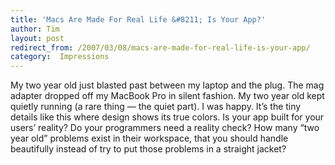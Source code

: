 ```yaml
---
title: 'Macs Are Made For Real Life &#8211; Is Your App?'
author: Tim
layout: post
redirect_from: /2007/03/08/macs-are-made-for-real-life-is-your-app/
category:  Impressions
---
```

My two year old just blasted past between my laptop and the plug. The mag adapter dropped off my MacBook Pro in silent fashion. My two year old kept quietly running (a rare thing &#8212; the quiet part). I was happy. It&#8217;s the tiny details like this where design shows its true colors. Is your app built for your users&#8217; reality? Do your programmers need a reality check? How many &#8220;two year old&#8221; problems exist in their workspace, that you should handle beautifully instead of try to put those problems in a straight jacket?
